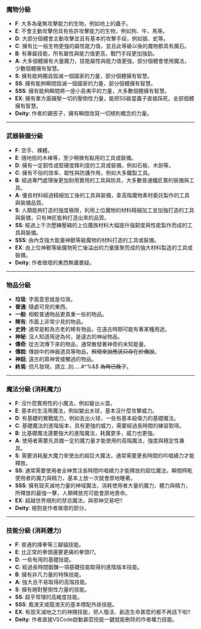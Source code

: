 ### 魔物分級
- **F**: 大多為毫無攻擊能力的生物，例如地上的蟲子。
- **E**: 不會主動攻擊但具有些許攻擊能力的生物，例如狗、牛、馬等。
- **D**: 大部分個體會主動攻擊並且有基本的攻擊手段，例如狼、蛇等。
- **C**: 擁有比一般生物更強的屬性能力值，並且此等級以後的魔物都具有魔石。
- **B**: 有專屬技能，所有屬性與能力值更高，戰鬥手段更加強勁。
- **A**: 大多個體擁有大量魔力，技能屬性與能力值更強，部分個體會使用魔法，少數個體擁有智慧。
- **S**: 擁有能夠獨自毀滅一個國家的力量，部分個體擁有智慧。
- **SS**: 擁有能夠瞬間毀滅一個國家的力量，部分個體擁有智慧。
- **SSS**: 擁有能夠瞬間將一座小島夷平的力量，大多數個體擁有智慧。
- **EX**: 擁有單方面碾壓一切的壓倒性力量，能把SS級當蟲子直接踩死，全部個體擁有智慧。
- **Deity**: 作者的親孩子，擁有瞬間改寫一切規則概念的力量。

---

### 武器裝備分級
- **F**: 空手、裸體。
- **E**: 隨地撿的木棒等，至少稍微有點用的工具或裝備。
- **D**: 擁有一定韌性或堅硬度鋒利度的工具或裝備，例如石板、木劍等。
- **C**: 擁有不俗的效率、韌性與防護作用，例如大多鐵製工具。
- **B**: 經過專門處理後更加耐用實用的工具與防具，大多數普通鐵匠賣的裝備與工具。
- **A**: 優良材料經過精細加工後的工具與裝備，拿高階魔物素材委託製作的工具與裝備品質。
- **S**: 人類能夠打造的強度極限，利用上位魔物的材料精細加工並加強打造的工具與裝備，只有神匠能夠打造出來的品質。
- **SS**: 經過上千次歷練壓縮的上位魔族材料大幅提升強韌度與性能製作而成的工具與裝備。
- **SSS**: 由內含強大能量神獸等級魔物的材料打造的工具或裝備。
- **EX**: 由上位神獸等級魔物死亡後溢出的力量匯聚而成的強大材料製造的工具或裝備。
- **Deity**: 作者做壞的東西無庸置疑。

---

### 物品分級
- **垃圾**: 字面意思就是垃圾。
- **普通**: 隨處可見的東西。
- **一般**: 相較普通物品更貴重一些的物品。
- **稀有**: 市面上非常少見的物品。
- **史詩**: 通常是較為古老的稀有物品，在遠古時期可能有著某種用途。
- **神秘**: 沒人知道用途為何，是遠古的神祕物品。
- **傳奇**: 從古流傳下來的物品，通常散發著神奇的未知能量。
- **傳說**: 傳說中的神器道具等物品，~~照理來說應該只存在於傳說~~。
- **神話**: 遠古的眾神曾接觸過的物品。
- **終焉**: 但凡發現，請立..刻.....#^%&$    ~~為時已晚了~~。

---

### 魔法分級 (消耗魔力)
- **F**: 沒什麼實用性的小魔法，例如變出火苗。
- **E**: 基本的生活用魔法，例如變出水球，基本沒什麼攻擊威力。
- **D**: 有基礎的實戰能力，例如丟出火球，一些有基本殺傷力的基礎魔法。
- **C**: 基礎魔法的進階版本，具有更強的威力，需要經過長時間的練習取得。
- **B**: 比基礎魔法還要強大的進階魔法，耗魔更多，威力也更強。
- **A**: 使用者需要先具備一定的魔力量才能使用的高階魔法，強度與穩定性兼具。
- **S**: 需要消耗龐大魔力來使出的超巨大魔法，通常需要更長時間的吟唱續力才能釋放。
- **SS**: 通常需要使用者全神貫注長時間吟唱續力才能釋放的超位魔法，瞬間榨乾使用者的魔力與精力，基本上放一次就會原地睡著。
- **SSS**: 擁有毀天滅地力量的神域魔法，消耗使用者大量的魔力、體力與精力，所釋放的最強一擊，人類釋放完可能會原地喪命。
- **EX**: 超越世界規則的禁忌魔法，與邪神交易吧!!
- **Deity**: 絕對是作者做壞的部分。

---

### 技能分級 (消耗體力)
- **F**: 普通的揮拳等三腳貓技能。
- **E**: 比正常的拳頭還要更痛的拳頭(?。
- **D**: 一些有用的基礎技能。
- **C**: 經過長時間鍛鍊一項基礎技能取得的進階版本技能。
- **B**: 擁有非凡力量的特殊技能。
- **A**: 強大且不易取得的高階技能。
- **S**: 擁有絕對壓倒性力量的技能。
- **SS**: 超乎常理的高維度技能。
- **SSS**: 鳳澳天或龍澳天的基本標配外掛技能。
- **EX**: 有毀天滅地之力的神賜技能，把人復活、創造生命甚麼的都不再話下啦!!
- **Deity**: 作者直接VSCode啟動甚麼技能一鍵就能刪除的作者權力技能。
